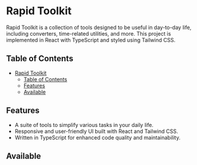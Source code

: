 # Rapid Toolkit

Rapid Toolkit is a collection of tools designed to be useful in day-to-day life, including converters, time-related utilities, and more. This project is implemented in React with TypeScript and styled using Tailwind CSS.

## Table of Contents


- [Rapid Toolkit](#rapid-toolkit)
  - [Table of Contents](#table-of-contents)
  - [Features](#features)
  - [Available](#available)

## Features

- A suite of tools to simplify various tasks in your daily life.
- Responsive and user-friendly UI built with React and Tailwind CSS.
- Written in TypeScript for enhanced code quality and maintainability.

## Available